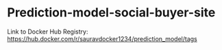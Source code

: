 # Prediction-model-social-buyer-site

Link to Docker Hub Registry: https://hub.docker.com/r/sauravdocker1234/prediction_model/tags
